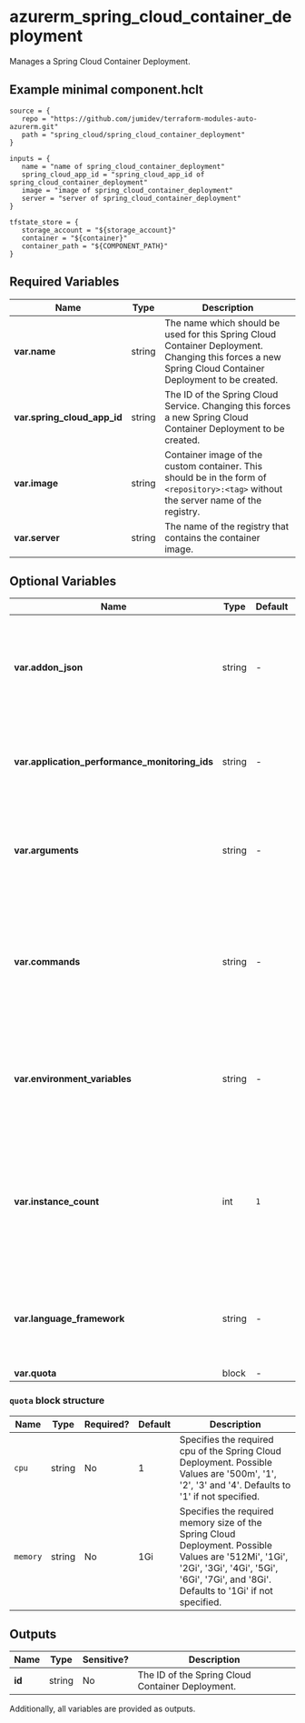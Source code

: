 # azurerm_spring_cloud_container_deployment

Manages a Spring Cloud Container Deployment.

## Example minimal component.hclt

```hcl
source = {
   repo = "https://github.com/jumidev/terraform-modules-auto-azurerm.git" 
   path = "spring_cloud/spring_cloud_container_deployment" 
}

inputs = {
   name = "name of spring_cloud_container_deployment" 
   spring_cloud_app_id = "spring_cloud_app_id of spring_cloud_container_deployment" 
   image = "image of spring_cloud_container_deployment" 
   server = "server of spring_cloud_container_deployment" 
}

tfstate_store = {
   storage_account = "${storage_account}" 
   container = "${container}" 
   container_path = "${COMPONENT_PATH}" 
}

```

## Required Variables

| Name | Type |  Description |
| ---- | --------- |  ----------- |
| **var.name** | string |  The name which should be used for this Spring Cloud Container Deployment. Changing this forces a new Spring Cloud Container Deployment to be created. | 
| **var.spring_cloud_app_id** | string |  The ID of the Spring Cloud Service. Changing this forces a new Spring Cloud Container Deployment to be created. | 
| **var.image** | string |  Container image of the custom container. This should be in the form of `<repository>:<tag>` without the server name of the registry. | 
| **var.server** | string |  The name of the registry that contains the container image. | 

## Optional Variables

| Name | Type |  Default  |  Description |
| ---- | --------- |  ----------- | ----------- |
| **var.addon_json** | string |  -  |  A JSON object that contains the addon configurations of the Spring Cloud Container Deployment. | 
| **var.application_performance_monitoring_ids** | string |  -  |  Specifies a list of Spring Cloud Application Performance Monitoring IDs. | 
| **var.arguments** | string |  -  |  Specifies the arguments to the entrypoint. The docker image's `CMD` is used if not specified. | 
| **var.commands** | string |  -  |  Specifies the entrypoint array. It will not be executed within a shell. The docker image's `ENTRYPOINT` is used if not specified. | 
| **var.environment_variables** | string |  -  |  Specifies the environment variables of the Spring Cloud Deployment as a map of key-value pairs. | 
| **var.instance_count** | int |  `1`  |  Specifies the required instance count of the Spring Cloud Deployment. Possible Values are between `1` and `500`. Defaults to `1` if not specified. | 
| **var.language_framework** | string |  -  |  Specifies the language framework of the container image. The only possible value is `springboot`. | 
| **var.quota** | block |  -  |  A `quota` block. | 

### `quota` block structure

| Name | Type | Required? | Default | Description |
| ---- | ---- | --------- | ------- | ----------- |
| `cpu` | string | No | 1 | Specifies the required cpu of the Spring Cloud Deployment. Possible Values are '500m', '1', '2', '3' and '4'. Defaults to '1' if not specified. |
| `memory` | string | No | 1Gi | Specifies the required memory size of the Spring Cloud Deployment. Possible Values are '512Mi', '1Gi', '2Gi', '3Gi', '4Gi', '5Gi', '6Gi', '7Gi', and '8Gi'. Defaults to '1Gi' if not specified. |



## Outputs

| Name | Type | Sensitive? | Description |
| ---- | ---- | --------- | --------- |
| **id** | string | No  | The ID of the Spring Cloud Container Deployment. | 

Additionally, all variables are provided as outputs.
